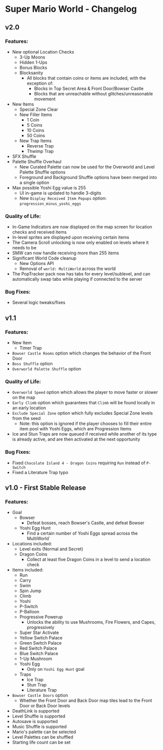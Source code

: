# Super Mario World - Changelog


## v2.0

### Features:

- New optional Location Checks
	- 3-Up Moons
	- Hidden 1-Ups
	- Bonus Blocks
	- Blocksanity
		- All blocks that contain coins or items are included, with the exception of:
			- Blocks in Top Secret Area & Front Door/Bowser Castle
			- Blocks that are unreachable without glitches/unreasonable movement
- New Items
	- Special Zone Clear
	- New Filler Items
		- 1 Coin
		- 5 Coins
		- 10 Coins
		- 50 Coins
	- New Trap Items
		- Reverse Trap
		- Thwimp Trap
- SFX Shuffle
- Palette Shuffle Overhaul
	- New Curated Palette can now be used for the Overworld and Level Palette Shuffle options
	- Foreground and Background Shuffle options have been merged into a single option
- Max possible Yoshi Egg value is 255
	- UI in-game is updated to handle 3-digits
	- New `Display Received Item Popups` option: `progression_minus_yoshi_eggs`

### Quality of Life:

- In-Game Indicators are now displayed on the map screen for location checks and received items
- In-level sprites are displayed upon receiving certain items
- The Camera Scroll unlocking is now only enabled on levels where it needs to be
- SMW can now handle receiving more than 255 items
- Significant World Code cleanup
	- New Options API
	- Removal of `world: MultiWorld` across the world
- The PopTracker pack now has tabs for every level/sublevel, and can automatically swap tabs while playing if connected to the server

### Bug Fixes:

- Several logic tweaks/fixes


## v1.1

### Features:

- New Item
	- Timer Trap
- `Bowser Castle Rooms` option which changes the behavior of the Front Door
- `Boss Shuffle` option
- `Overworld Palette Shuffle` option

### Quality of Life:

- `Overworld Speed` option which allows the player to move faster or slower on the map
- `Early Climb` option which guarantees that `Climb` will be found locally in an early location
- `Exclude Special Zone` option which fully excludes Special Zone levels from the seed
	- Note: this option is ignored if the player chooses to fill their entire item pool with Yoshi Eggs, which are Progression Items
- Ice and Stun Traps are now queued if received while another of its type is already active, and are then activated at the next opportunity

### Bug Fixes:

- Fixed `Chocolate Island 4 - Dragon Coins` requiring `Run` instead of `P-Switch`
- Fixed a Literature Trap typo


## v1.0 - First Stable Release

### Features:

- Goal
	- Bowser
		- Defeat bosses, reach Bowser's Castle, and defeat Bowser
	- Yoshi Egg Hunt
		- Find a certain number of Yoshi Eggs spread across the MultiWorld`
- Locations included:
	- Level exits (Normal and Secret)
	- Dragon Coins
		- Collect at least five Dragon Coins in a level to send a location check
- Items included:
	- Run
	- Carry
	- Swim
	- Spin Jump
	- Climb
	- Yoshi
	- P-Switch
	- P-Balloon
	- Progressive Powerup
		- Unlocks the ability to use Mushrooms, Fire Flowers, and Capes, progressively
	- Super Star Activate
	- Yellow Switch Palace
	- Green Switch Palace
	- Red Switch Palace
	- Blue Switch Palace
	- 1-Up Mushroom
	- Yoshi Egg
		- Only on `Yoshi Egg Hunt` goal
	- Traps
		- Ice Trap
		- Stun Trap
		- Literature Trap
- `Bowser Castle Doors` option
	- Whether the Front Door and Back Door map tiles lead to the Front Door or Back Door levels
- DeathLink is supported
- Level Shuffle is supported
- Autosave is supported
- Music Shuffle is supported
- Mario's palette can be selected
- Level Palettes can be shuffled
- Starting life count can be set
